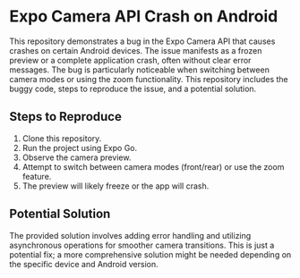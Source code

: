 # Expo Camera API Crash on Android

This repository demonstrates a bug in the Expo Camera API that causes crashes on certain Android devices. The issue manifests as a frozen preview or a complete application crash, often without clear error messages. The bug is particularly noticeable when switching between camera modes or using the zoom functionality.  This repository includes the buggy code, steps to reproduce the issue, and a potential solution.

## Steps to Reproduce

1. Clone this repository.
2. Run the project using Expo Go.
3. Observe the camera preview.
4. Attempt to switch between camera modes (front/rear) or use the zoom feature.
5. The preview will likely freeze or the app will crash.

## Potential Solution

The provided solution involves adding error handling and utilizing asynchronous operations for smoother camera transitions. This is just a potential fix; a more comprehensive solution might be needed depending on the specific device and Android version.